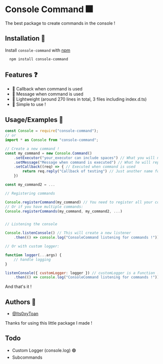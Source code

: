 
# Console Command 🎆

The best package to create commands in the console !


## Installation 🚀

Install `console-command` with [npm](https://www.npmjs.com/package/console-command)

```bash
  npm install console-command
```


## Features ❓

- 🔄️ Callback when command is used 
- 📨 Message when command is used
- 🍔 Lightweight (around 270 lines in total, 3 files including index.d.ts)
- 🚀 Simple to use !
## Usage/Examples 🔨

```javascript
const Console = require("console-command");
// or
import * as Console from "console-command";

// Create a new command !
const my_command = new Console.Command()
    .setExecutor("your_executor can include spaces") // What you will need to send
    .setMessage("Message when command is executed") // What he will reply
    .setCallback((req) => { // Executed when command is used
        return req.reply("Callback of testing") // Just another name for console.log
    })

const my_command2 = ...

// Registering commands

Console.registerCommand(my_command) // You need to register all your commands or it will not work /!\
// Or if you have multiple commands:
Console.registerCommands(my_command, my_command2, ...)


// Listening the console

Console.listenConsole() // This will create a new listener
    .then(() => console.log("ConsoleCommand listening for commands !")) // On Ready

// Or with custom logger:

function logger(...args) {
    // handle logging
}

listenConsole({ customLogger: logger }) // customLogger is a Function !
    .then(() => console.log("ConsoleCommand listening for commands !")) // On ready
```

And that's it !


## Authors 🎈

- [@Its0xyToan](https://www.github.com/Its0xyToan)

Thanks for using this little package I made !

## Todo
* Custom Logger (console.log) 🟢
* Subcommands